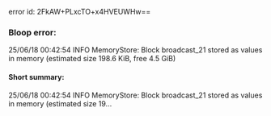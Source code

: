 error id: 2FkAW+PLxcTO+x4HVEUWHw==
### Bloop error:

25/06/18 00:42:54 INFO MemoryStore: Block broadcast_21 stored as values in memory (estimated size 198.6 KiB, free 4.5 GiB)
#### Short summary: 

25/06/18 00:42:54 INFO MemoryStore: Block broadcast_21 stored as values in memory (estimated size 19...